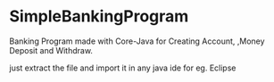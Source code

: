 # SimpleBankingProgram
Banking Program made with Core-Java for Creating Account, ,Money Deposit and Withdraw.

just extract the file and import it in any java ide for eg. Eclipse
